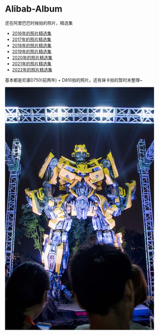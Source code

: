 # Alibab-Album
 还在阿里巴巴时候拍的照片，精选集

- [2016年的照片精选集](./web/index.html#2016)
- [2017年的照片精选集](./web/index.html#2017)
- [2018年的照片精选集](./web/index.html#2018)
- [2019年的照片精选集](./web/index.html#2019)
- [2020年的照片精选集](./web/index.html#2020)
- [2021年的照片精选集](./web/index.html#2021)
- [2022年的照片精选集](./web/index.html#2022)

基本都是尼康D750(前两年) + D810拍的照片。还有徕卡拍的暂时未整理~

![](./2016//800/DSC_3844.jpg)